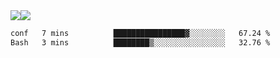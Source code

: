 <div style="display: flex; flex-direction: row;">
<img style="height: auto; width: auto;" class="img" src="https://raw.githubusercontent.com/blazepp/github-stats/master/generated/overview.svg#gh-dark-mode-only" />
<img style="height: auto; width: auto;" class="img" src="https://raw.githubusercontent.com/blazepp/github-stats/master/generated/languages.svg#gh-dark-mode-only" />
</div>

<div style="display: flex; flex-direction: row;">
<!--START_SECTION:waka-->

```txt
conf   7 mins          ████████████████▓░░░░░░░░   67.24 %
Bash   3 mins          ████████▒░░░░░░░░░░░░░░░░   32.76 %
```

<!--END_SECTION:waka-->
</div>
